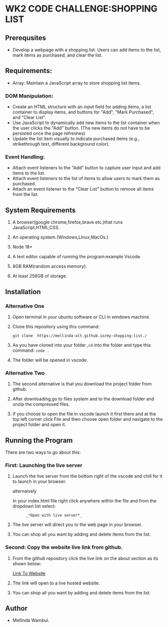 # WK2 CODE CHALLENGE:SHOPPING LIST

## Prerequsites

- Develop a webpage with a shopping list. Users can add items to the list, mark items as purchased, and clear the list.

## Requirements:

- Array: Maintain a JavaScript array to store shopping list items.

### DOM Manipulation:

- Create an HTML structure with an input field for adding items, a list container to display items, and buttons for "Add", "Mark Purchased", and "Clear List".
- Use JavaScript to dynamically add new items to the list container when the user clicks the "Add" button. (The new items do not have to be persisted once the page refreshes)
- Update the list item visually to indicate purchased items (e.g., strikethrough text, different background color).

### Event Handling:

- Attach event listeners to the "Add" button to capture user input and add items to the list.
- Attach event listeners to the list of items to allow users to mark them as purchased.
- Attach an event listener to the "Clear List" button to remove all items from the list.

## System Requirements

1. A browser(google chrome,firefox,brave etc.)that runs JavaScript,HTML,CSS.

2. An operating system.(Windows,Linux,MacOs.)

3. Node 18+

4. A text editor capable of running the program:example Vscode.

5. 8GB RAM(random access memory).

6. At least 256GB of storage.

## Installation

### Alternative One

1. Open terminal in your ubuntu software or CLI in windows machine.

2. Clone this repository using this command:

   `git clone  https://mellinda-alt.github.io/my-shopping-list./`

3. As you have cloned into your folder ,`cd` into the folder and type this command: `code .`
4. The folder will be opened in vscode.

### Alternative Two

1. The second alternative is that you download the project folder from github.

2. After downloading,go to files system and to the download folder and unzip the compressed files.

3. If you choose to open the file in vscode launch it first there and at the top left corner click File and then choose open folder and navigate to the project folder and open it.

## Running the Program

There are two ways to go about this:

### First: Launching the live server

1.  Launch the live server from the bottom right of the vscode and chill for it to launch in your browser.

    alternaively

    In your index.html file right click anywhere within the file and from the dropdown list select:

              _*Open with live server*_

2.  The live server will direct you to the web page in your browser.

3.  You can shop all you want by adding and delete items from the list.

### Second: Copy the website live link from github.

1. From the github repository click the live link on the about section as its shown below:

   [Link To Website](https://github.com/Mellinda-alt/my-shopping-list.)

2. The link will open to a live hosted website.

3. You can shop all you want by adding and delete items from the list.

## Author

- Mellinda Wambui.
